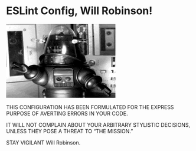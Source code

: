 # ESLint Config, Will Robinson!

<img alt="Robot spazzing out" src="robot.gif" />

THIS CONFIGURATION HAS BEEN FORMULATED FOR THE EXPRESS PURPOSE OF AVERTING
ERRORS IN YOUR CODE.

IT WILL NOT COMPLAIN ABOUT YOUR ARBITRARY STYLISTIC DECISIONS, UNLESS THEY POSE
A THREAT TO “THE MISSION.”

STAY VIGILANT Will Robinson.
